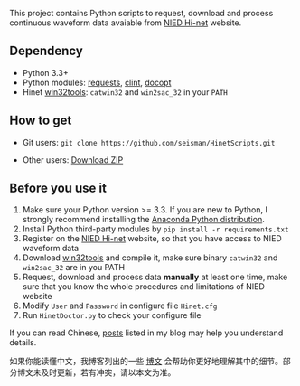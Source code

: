 This project contains Python scripts to request, download and process continuous waveform data
avaiable from [NIED Hi-net][] website.

## Dependency ##

- Python 3.3+
- Python modules: [requests](http://docs.python-requests.org), [clint](https://github.com/kennethreitz/clint), [docopt](http://docopt.org/)
- Hinet [win32tools][]: `catwin32` and `win2sac_32` in your `PATH`

## How to get ##

- Git users: `git clone https://github.com/seisman/HinetScripts.git`

- Other users: [Download ZIP](https://github.com/seisman/HinetScripts/archive/master.zip)

## Before you use it ##

1. Make sure your Python version >= 3.3. If you are new to Python, I strongly
   recommend installing the [Anaconda  Python distribution](https://www.continuum.io/downloads).
2. Install Python third-party modules by `pip install -r requirements.txt`
3. Register on the [NIED Hi-net][] website, so that you have access to NIED
   waveform data
4. Download [win32tools][] and compile it, make sure binary `catwin32` and
   `win2sac_32` are in you PATH
5. Request, download and process data **manually** at least one time, make sure
   that you know the whole procedures and limitations of NIED website
6. Modify `User` and `Password` in configure file `Hinet.cfg`
7. Run `HinetDoctor.py` to check your configure file

If you can read Chinese, [posts](http://seisman.info/hinet-things.html) listed
in my blog may help you understand details.

如果你能读懂中文，我博客列出的一些 [博文](http://seisman.info/hinet-things.html)
会帮助你更好地理解其中的细节。部分博文未及时更新，若有冲突，请以本文为准。




[win32tools]: https://hinetwww11.bosai.go.jp/auth/manual/dlDialogue.php?r=win32tools
[NIED Hi-net]: http://www.hinet.bosai.go.jp
